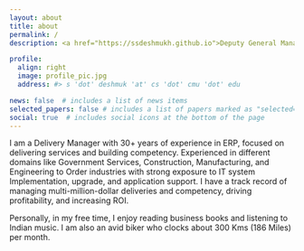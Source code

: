 ```yaml
---
layout: about
title: about
permalink: /
description: <a href="https://ssdeshmukh.github.io">Deputy General Manager</a>, <a href="https://www.godrejinfotech.com/">Godrej Infotech Limited</a>

profile:
  align: right
  image: profile_pic.jpg
  address: #> s 'dot' deshmuk 'at' cs 'dot' cmu 'dot' edu

news: false  # includes a list of news items
selected_papers: false # includes a list of papers marked as "selected={true}"
social: true  # includes social icons at the bottom of the page
---
```

I am a Delivery Manager with 30+ years of experience in ERP, focused on delivering services and building competency. Experienced in different domains like Government Services, Construction, Manufacturing, and Engineering to Order industries with strong exposure to IT system Implementation, upgrade, and application support. I have a track record of managing multi-million-dollar deliveries and competency, driving profitability, and increasing ROI.

Personally, in my free time, I enjoy reading business books and listening to Indian music. I am also an avid biker who clocks about 300 Kms (186 Miles) per month. 

